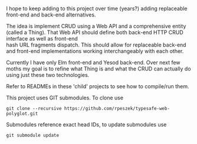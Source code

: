 I hope to keep adding to this project over time (years?) adding replaceable 
front-end and back-end alternatives.

The idea is implement CRUD using a Web API and a comprehensive entity (called a Thing).
That Web API should define both back-end HTTP CRUD interface as well as front-end  
hash URL fragments dispatch. This should allow for replaceable back-end and front-end implementations
working interchangeably with each other.

Currently I have only Elm front-end and Yesod back-end.
Over next few moths my goal is to refine what Thing is and what the CRUD can actually do using just 
these two technologies.

Refer to READMEs in these 'child' projects to see how to compile/run them.

This project uses GIT submodules.  To clone use
```
git clone --recursive https://github.com/rpeszek/typesafe-web-polyglot.git
```
Submodules reference exact head IDs, to update submodules use
```
git submodule update
```
